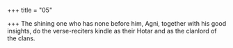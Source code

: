 +++
title = "05"

+++
The shining one who has none before him, Agni, together with his good  insights,
do the verse-reciters kindle as their Hotar and as the clanlord of the clans. 
